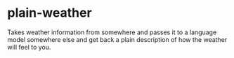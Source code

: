 # plain-weather
Takes weather information from somewhere and passes it to a language model somewhere else and get back a plain description of how the weather will feel to you.
